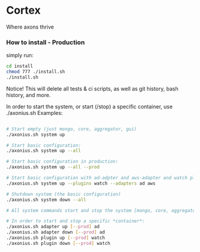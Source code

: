 # Cortex
Where axons thrive

### How to install - Production

simply run: 
```bash
cd install
chmod 777 ./install.sh
./install.sh 
```

Notice! This will delete all tests & ci scripts, as well as git history, bash history, and more.

In order to start the system, or start (/stop) a specific container, use ./axonius.sh
Examples:
```bash

# Start empty (just mongo, core, aggregator, gui)
./axonius.sh system up

# Start basic configuration:
./axonius.sh system up --all

# Start basic configuration in production:
./axonius.sh system up --all --prod

# Start basic configuration with ad-adpter and aws-adapter and watch plugin 
./axonius.sh system up --plugins watch --adapters ad aws

# Shutdown system (the basic configuration)
./axonius.sh system down --all

# All system commands start and stop the system [mongo, core, aggregator, gui] plus any other specified containers

# In order to start and stop a specific *container*:
./axonius.sh adapter up [--prod] ad
./axonius.sh adapter down [--prod] ad
./axonius.sh plugin up [--prod] watch
./axonius.sh plugin down [--prod] watch
```
